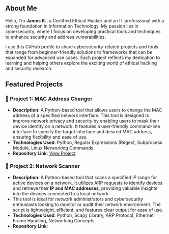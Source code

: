 ## About Me
Hello, I'm **James K.**, a Certified Ethical Hacker and an IT professional with a strong foundation in Information Technology. My passion lies in cybersecurity, where I focus on developing practical tools and techniques to enhance security and address vulnerabilities.  

I use this GitHub profile to share cybersecurity-related projects and tools that range from beginner-friendly solutions to frameworks that can be expanded for advanced use cases. Each project reflects my dedication to learning and helping others explore the exciting world of ethical hacking and security research.

## Featured Projects  

### 🔄 Project 1: MAC Address Changer  
- **Description**: A Python-based tool that allows users to change the MAC address of a specified network interface. This tool is designed to improve network privacy and security by enabling users to mask their device identity on a network. It features a user-friendly command-line interface to specify the target interface and desired MAC address, ensuring flexibility and ease of use.  
- **Technologies Used**: Python, Regular Expressions (Regex), Subprocess Module, Linux Networking Commands.  
- **Repository Link**: [View Project](https://github.com/mghtyspm/Mac-Changer/)

### 🔄 Project 2: Network Scanner  
- **Description**: A Python-based tool that scans a specified IP range for active devices on a network. It utilizes ARP requests to identify devices and retrieve their **IP and MAC addresses**, providing valuable insights into the devices connected to a local network.
- This tool is ideal for network administrators and cybersecurity enthusiasts looking to monitor or audit their network environment. The script is lightweight, efficient, and features clear output for ease of use.
- **Technologies Used**: Python, Scapy Library, ARP Protocol, Ethernet Frame Handling, Networking Concepts.
- **Repository Link**:
